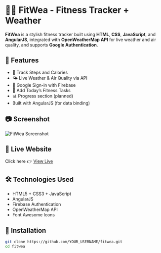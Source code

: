 # 🏋️‍♀️ FitWea - Fitness Tracker + Weather

**FitWea** is a stylish fitness tracker built using **HTML**, **CSS**, **JavaScript**, and **AngularJS**, integrated with **OpenWeatherMap API** for live weather and air quality, and supports **Google Authentication**.

## 🌟 Features

- 👣 Track Steps and Calories
- 🌤️ Live Weather & Air Quality via API
- 🔐 Google Sign-in with Firebase
- 📝 Add Today’s Fitness Tasks
- 📊 Progress section (planned)
- Built with AngularJS (for data binding)

## 📷 Screenshot

![FitWea Screenshot](./images/screenshot.png)

## 🚀 Live Website

Click here 👉 [View Live](https://your-username.github.io/fitwea/)

## 🛠️ Technologies Used

- HTML5 + CSS3 + JavaScript
- AngularJS
- Firebase Authentication
- OpenWeatherMap API
- Font Awesome Icons

## 📁 Installation

```bash
git clone https://github.com/YOUR_USERNAME/fitwea.git
cd fitwea
